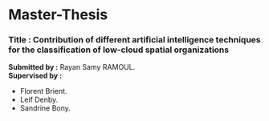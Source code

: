 # Master-Thesis
### **Title** : Contribution of different artificial intelligence techniques for the classification of low-cloud spatial organizations <br>

**Submitted by :** Rayan Samy RAMOUL. <br>
**Supervised by :** <br>
- Florent Brient. <br>
- Leif Denby. <br>
- Sandrine Bony.

